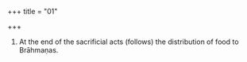 +++
title = "01"

+++
1. At the end of the sacrificial acts (follows) the distribution of food to Brāhmaṇas.
